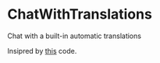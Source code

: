 # ChatWithTranslations
Chat with a built-in automatic translations

Insipred by [this](http://www.binarytides.com/code-chat-application-server-client-sockets-python/) code.